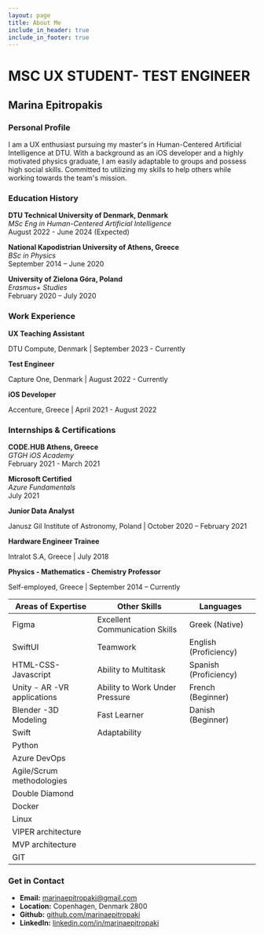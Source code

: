 ```yaml
---
layout: page
title: About Me
include_in_header: true
include_in_footer: true
---
```


# MSC UX STUDENT- TEST ENGINEER

## Marina Epitropakis

### Personal Profile

I am a UX enthusiast pursuing my master's in Human-Centered Artificial Intelligence at DTU. With a background as an iOS developer and a highly motivated physics graduate, I am easily adaptable to groups and possess high social skills. Committed to utilizing my skills to help others while working towards the team's mission.

### Education History

**DTU Technical University of Denmark, Denmark**  
_MSc Eng in Human-Centered Artificial Intelligence_  
August 2022 - June 2024 (Expected)

**National Kapodistrian University of Athens, Greece**  
_BSc in Physics_  
September 2014 – June 2020

**University of Zielona Góra, Poland**  
_Erasmus+ Studies_  
February 2020 – July 2020

### Work Experience

**UX Teaching Assistant**

DTU Compute, Denmark | September 2023 - Currently

**Test Engineer**

Capture One, Denmark | August 2022 - Currently

**iOS Developer**

Accenture, Greece | April 2021 - August 2022

### Internships & Certifications

**CODE.HUB Athens, Greece**  
_GTGH iOS Academy_  
February 2021 - March 2021

**Microsoft Certified**  
_Azure Fundamentals_  
July 2021

**Junior Data Analyst**

Janusz Gil Institute of Astronomy, Poland | October 2020 – February 2021

**Hardware Engineer Trainee**

Intralot S.A, Greece | July 2018

**Physics - Mathematics - Chemistry Professor**

Self-employed, Greece | September 2014 – Currently

| **Areas of Expertise**      | **Other Skills**               | **Languages**         |
| --------------------------- | ------------------------------ | --------------------- |
| Figma                       | Excellent Communication Skills | Greek (Native)        |
| SwiftUI                     | Teamwork                       | English (Proficiency) |
| HTML-CSS-Javascript         | Ability to Multitask           | Spanish (Proficiency) |
| Unity - AR -VR applications | Ability to Work Under Pressure | French (Beginner)     |
| Blender -3D Modeling        | Fast Learner                   | Danish (Beginner)     |
| Swift                       | Adaptability                   |                       |
| Python                      |                                |                       |
| Azure DevOps                |                                |                       |
| Agile/Scrum methodologies   |                                |                       |
| Double Diamond              |                                |                       |
| Docker                      |                                |                       |
| Linux                       |                                |                       |
| VIPER architecture          |                                |                       |
| MVP architecture            |                                |                       |
| GIT                         |                                |                       |

### Get in Contact

- **Email:** marinaepitropaki@gmail.com
- **Location:** Copenhagen, Denmark 2800
- **Github:** [github.com/marinaepitropaki](https://github.com/marinaepitropaki)
- **LinkedIn:** [linkedin.com/in/marinaepitropaki](https://linkedin.com/in/marinaepitropaki)
